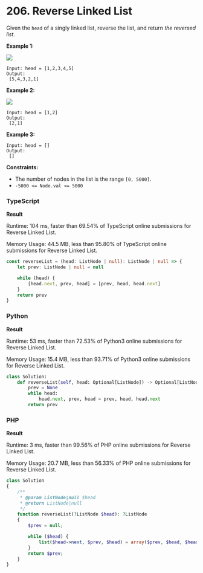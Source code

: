 # 206. Reverse Linked List

Given the `head` of a singly linked list, reverse the list, and return _the reversed list_.

**Example 1:**

![](https://assets.leetcode.com/uploads/2021/02/19/rev1ex1.jpg)

```
Input: head = [1,2,3,4,5]
Output:
 [5,4,3,2,1]
```

**Example 2:**

![](https://assets.leetcode.com/uploads/2021/02/19/rev1ex2.jpg)

```
Input: head = [1,2]
Output:
 [2,1]
```

**Example 3:**

```
Input: head = []
Output:
 []
```

**Constraints:**

* The number of nodes in the list is the range `[0, 5000]`.
* `-5000 <= Node.val <= 5000`

### TypeScript

**Result**

Runtime: 104 ms, faster than 69.54% of TypeScript online submissions for Reverse Linked List.

Memory Usage: 44.5 MB, less than 95.80% of TypeScript online submissions for Reverse Linked List.

```typescript
const reverseList = (head: ListNode | null): ListNode | null => {
    let prev: ListNode | null = null

    while (head) {
        [head.next, prev, head] = [prev, head, head.next]
    }
    return prev
}
```

### Python

**Result**

Runtime: 53 ms, faster than 72.53% of Python3 online submissions for Reverse Linked List.&#x20;

Memory Usage: 15.4 MB, less than 93.71% of Python3 online submissions for Reverse Linked List.

```python
class Solution:
    def reverseList(self, head: Optional[ListNode]) -> Optional[ListNode]:
        prev = None
        while head:
            head.next, prev, head = prev, head, head.next
        return prev
```

### PHP

**Result**

Runtime: 3 ms, faster than 99.56% of PHP online submissions for Reverse Linked List.

Memory Usage: 20.7 MB, less than 56.33% of PHP online submissions for Reverse Linked List.

```php
class Solution
{
    /**
     * @param ListNode|null $head
     * @return ListNode|null
     */
    function reverseList(?ListNode $head): ?ListNode
    {
        $prev = null;

        while ($head) {
            list($head->next, $prev, $head) = array($prev, $head, $head->next);
        }
        return $prev;
    }
}
```
